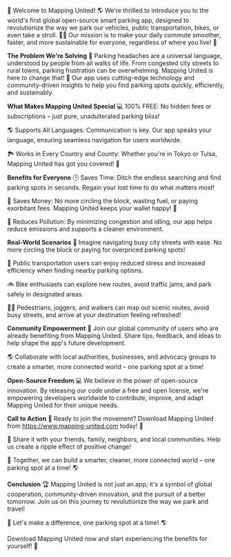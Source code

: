 🎉 Welcome to Mapping United! 🌎 We're thrilled to introduce you to the world's first global open-source smart parking app, designed to revolutionize the way we park our vehicles, public transportation, bikes, or even take a stroll. 🏃‍♀️ Our mission is to make your daily commute smoother, faster, and more sustainable for everyone, regardless of where you live! 🌈

**The Problem We're Solving**
🚗 Parking headaches are a universal language, understood by people from all walks of life. From congested city streets to rural towns, parking frustration can be overwhelming. Mapping United is here to change that! 💪 Our app uses cutting-edge technology and community-driven insights to help you find parking spots quickly, efficiently, and sustainably.

**What Makes Mapping United Special**
💻 100% FREE: No hidden fees or subscriptions – just pure, unadulterated parking bliss!

🌎 Supports All Languages: Communication is key. Our app speaks your language, ensuring seamless navigation for users worldwide.

🏞️ Works in Every Country and County: Whether you're in Tokyo or Tulsa, Mapping United has got you covered! 🚀

**Benefits for Everyone**
🕒 Saves Time: Ditch the endless searching and find parking spots in seconds. Regain your lost time to do what matters most!

💸 Saves Money: No more circling the block, wasting fuel, or paying exorbitant fees. Mapping United keeps your wallet happy! 💸

🌿 Reduces Pollution: By minimizing congestion and idling, our app helps reduce emissions and supports a cleaner environment.

**Real-World Scenarios**
🚗 Imagine navigating busy city streets with ease. No more circling the block or paying for overpriced parking spots!

🚌 Public transportation users can enjoy reduced stress and increased efficiency when finding nearby parking options.

🚲 Bike enthusiasts can explore new routes, avoid traffic jams, and park safely in designated areas.

🏃‍♀️ Pedestrians, joggers, and walkers can map out scenic routes, avoid busy streets, and arrive at your destination feeling refreshed!

**Community Empowerment**
💪 Join our global community of users who are already benefiting from Mapping United. Share tips, feedback, and ideas to help shape the app's future development.

🌎 Collaborate with local authorities, businesses, and advocacy groups to create a smarter, more connected world – one parking spot at a time!

**Open-Source Freedom**
💻 We believe in the power of open-source innovation. By releasing our code under a free and open license, we're empowering developers worldwide to contribute, improve, and adapt Mapping United for their unique needs.

**Call to Action**
🎉 Ready to join the movement? Download Mapping United from https://www.mapping-united.com today! 📲

📨 Share it with your friends, family, neighbors, and local communities. Help us create a ripple effect of positive change!

💪 Together, we can build a smarter, cleaner, more connected world – one parking spot at a time! 🌎

**Conclusion**
🏆 Mapping United is not just an app; it's a symbol of global cooperation, community-driven innovation, and the pursuit of a better tomorrow. Join us on this journey to revolutionize the way we park and travel!

💪 Let's make a difference, one parking spot at a time! 🌎

Download Mapping United now and start experiencing the benefits for yourself! 📲